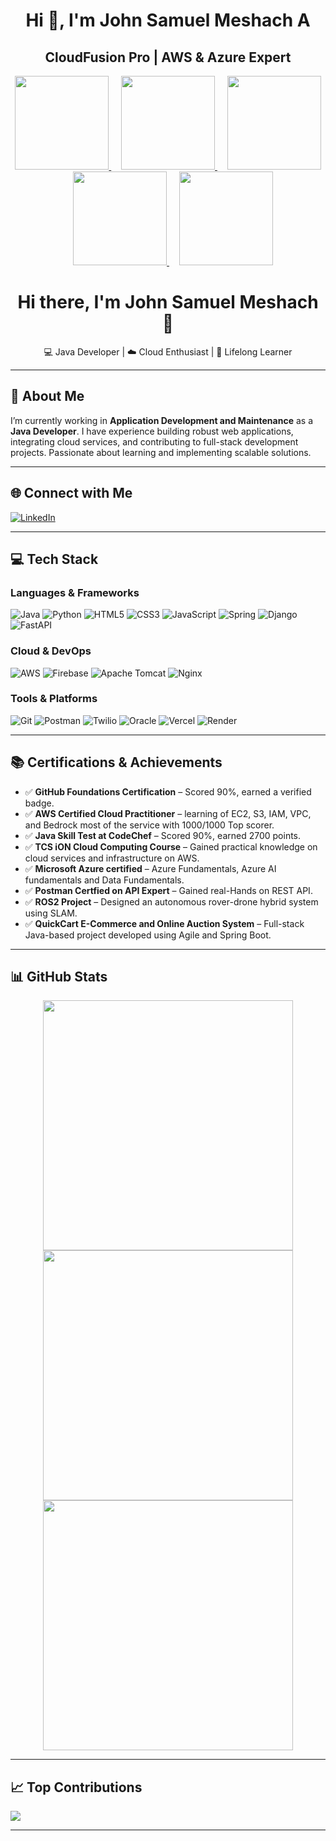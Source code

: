 <h1 align="center">Hi 👋, I'm John Samuel Meshach A</h1>
<h2 align="center">CloudFusion Pro | AWS & Azure Expert</h2>

<p align="center">
  <a href="https://www.credly.com/badges/5c90dc5d-ba6f-416a-bab2-56f694e1d87e/public_url">
    <img src="https://images.credly.com/images/00634f82-b07f-4bbd-a6bb-53de397fc3a6/image.png" width="150"/>
  </a>
  &nbsp;&nbsp;&nbsp;
  <a href="https://www.credly.com/badges/2a818e6d-5f81-4750-bb9e-80c0750b50cb/public_url">
    <img src="https://images.credly.com/images/024d0122-724d-4c5a-bd83-cfe3c4b7a073/image.png" width="150"/>
  </a>
  &nbsp;&nbsp;&nbsp;
  <a href="https://www.credly.com/badges/79d21b0e-c1fc-48e4-a9c8-d099f750989c/public_url">
    <img src="https://images.credly.com/images/be8fcaeb-c769-4858-b567-ffaaa73ce8cf/image.png" width="150"/>
  </a>
  &nbsp;&nbsp;&nbsp;
  <a href="https://www.credly.com/badges/a02624bc-1da5-46e2-bdcb-db3474137285/public_url">
    <img src="https://images.credly.com/images/4136ced8-75d5-4afb-8677-40b6236e2672/azure-ai-fundamentals-600x600.png" width="150"/>
  </a>
  &nbsp;&nbsp;&nbsp;
  <a href="https://www.credly.com/badges/a02624bc-1da5-46e2-bdcb-db3474137285/public_url">
    <img src="https://images.credly.com/images/70eb1e3f-d4de-4377-a062-b20fb29594ea/azure-data-fundamentals-600x600.png" width="150"/>
  </a>
</p>



<h1 align="center">Hi there, I'm John Samuel Meshach 👋</h1>

<p align="center">
  💻 Java Developer | ☁️ Cloud Enthusiast | 🧠 Lifelong Learner
</p>

---

## 💫 About Me

I’m currently working in **Application Development and Maintenance** as a **Java Developer**. I have experience building robust web applications, integrating cloud services, and contributing to full-stack development projects. Passionate about learning and implementing scalable solutions.

---

## 🌐 Connect with Me

[![LinkedIn](https://img.shields.io/badge/LinkedIn-%230077B5.svg?style=for-the-badge&logo=linkedin&logoColor=white)](https://www.linkedin.com/in/john-samuel-meshach-a-178a08229/)

---

## 💻 Tech Stack

### Languages & Frameworks
![Java](https://img.shields.io/badge/Java-%23ED8B00.svg?style=for-the-badge&logo=openjdk&logoColor=white)
![Python](https://img.shields.io/badge/Python-%233776AB.svg?style=for-the-badge&logo=python&logoColor=white)
![HTML5](https://img.shields.io/badge/HTML5-%23E34F26.svg?style=for-the-badge&logo=html5&logoColor=white)
![CSS3](https://img.shields.io/badge/CSS3-%231572B6.svg?style=for-the-badge&logo=css3&logoColor=white)
![JavaScript](https://img.shields.io/badge/JavaScript-%23F7DF1E.svg?style=for-the-badge&logo=javascript&logoColor=black)
![Spring](https://img.shields.io/badge/Spring-%236DB33F.svg?style=for-the-badge&logo=spring&logoColor=white)
![Django](https://img.shields.io/badge/Django-%23092E20.svg?style=for-the-badge&logo=django&logoColor=white)
![FastAPI](https://img.shields.io/badge/FastAPI-%23005571.svg?style=for-the-badge&logo=fastapi&logoColor=white)

### Cloud & DevOps
![AWS](https://img.shields.io/badge/AWS-%23FF9900.svg?style=for-the-badge&logo=amazon-aws&logoColor=white)
![Firebase](https://img.shields.io/badge/Firebase-%23039BE5.svg?style=for-the-badge&logo=firebase&logoColor=white)
![Apache Tomcat](https://img.shields.io/badge/Tomcat-%23F8DC75.svg?style=for-the-badge&logo=apache-tomcat&logoColor=black)
![Nginx](https://img.shields.io/badge/Nginx-%23009639.svg?style=for-the-badge&logo=nginx&logoColor=white)

### Tools & Platforms
![Git](https://img.shields.io/badge/Git-%23F05033.svg?style=for-the-badge&logo=git&logoColor=white)
![Postman](https://img.shields.io/badge/Postman-%23FF6C37.svg?style=for-the-badge&logo=postman&logoColor=white)
![Twilio](https://img.shields.io/badge/Twilio-%23F22F46.svg?style=for-the-badge&logo=twilio&logoColor=white)
![Oracle](https://img.shields.io/badge/Oracle-%23F80000.svg?style=for-the-badge&logo=oracle&logoColor=white)
![Vercel](https://img.shields.io/badge/Vercel-%23000000.svg?style=for-the-badge&logo=vercel&logoColor=white)
![Render](https://img.shields.io/badge/Render-%23000000.svg?style=for-the-badge&logo=render&logoColor=white)

---

## 📚 Certifications & Achievements

- ✅ **GitHub Foundations Certification** – Scored 90%, earned a verified badge.
- ✅ **AWS Certified Cloud Practitioner** –  learning of EC2, S3, IAM, VPC, and Bedrock most of the service with 1000/1000 Top scorer.
- ✅ **Java Skill Test at CodeChef** – Scored 90%, earned 2700 points.
- ✅ **TCS iON Cloud Computing Course** – Gained practical knowledge on cloud services and infrastructure on AWS.
- ✅ **Microsoft Azure certified** – Azure Fundamentals, Azure AI fundamentals and Data Fundamentals.
- ✅ **Postman Certfied on API Expert** – Gained real-Hands on REST API.
- ✅ **ROS2 Project** – Designed an autonomous rover-drone hybrid system using SLAM.
- ✅ **QuickCart E-Commerce and Online Auction System** – Full-stack Java-based project developed using Agile and Spring Boot.

---

## 📊 GitHub Stats

<p align="center">
  <img src="https://github-readme-stats.vercel.app/api?username=johnsm123&theme=cobalt&hide_border=false&include_all_commits=true&count_private=true" width="400px" />
  <img src="https://nirzak-streak-stats.vercel.app/?user=johnsm123&theme=cobalt&hide_border=false" width="400px" />
  <img src="https://github-readme-stats.vercel.app/api/top-langs/?username=johnsm123&theme=cobalt&hide_border=false&include_all_commits=true&count_private=true&layout=compact" width="400px" />
</p>

---

## 📈 Top Contributions

![](https://github-contributor-stats.vercel.app/api?username=johnsm123&limit=5&theme=synthwave&combine_all_yearly_contributions=true)

---
